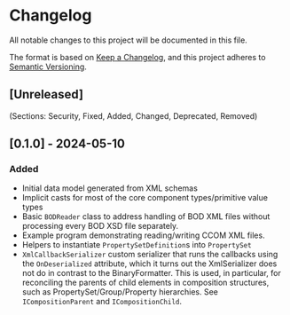 # Changelog

All notable changes to this project will be documented in this file.

The format is based on [Keep a Changelog](https://keepachangelog.com/en/1.0.0/),
and this project adheres to [Semantic Versioning](https://semver.org/spec/v2.0.0.html).

## [Unreleased]

(Sections: Security, Fixed, Added, Changed, Deprecated, Removed)


## [0.1.0] - 2024-05-10

### Added

- Initial data model generated from XML schemas
- Implicit casts for most of the core component types/primitive value types
- Basic `BODReader` class to address handling of BOD XML files without processing
  every BOD XSD file separately.
- Example program demonstrating reading/writing CCOM XML files.
- Helpers to instantiate `PropertySetDefinition`s into `PropertySet`
- `XmlCallbackSerializer` custom serializer that runs the callbacks using the
  `OnDeserialized` attribute, which it turns out the XmlSerializer does not do
  in contrast to the BinaryFormatter.
  This is used, in particular, for reconciling the parents of child elements
  in composition structures, such as PropertySet/Group/Property hierarchies.
  See `ICompositionParent` and `ICompositionChild`.
